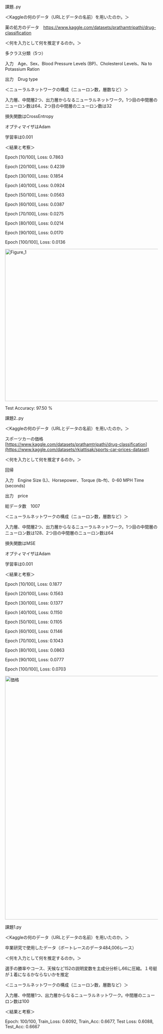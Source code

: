 課題..py

＜Kaggleの何のデータ（URLとデータの名前）を用いたのか。＞

薬の処方のデータ　https://www.kaggle.com/datasets/prathamtripathi/drug-classification

＜何を入力として何を推定するのか。＞

多クラス分類（5つ）

入力　Age、Sex、Blood Pressure Levels (BP)、Cholesterol Levels、Na to Potassium Ration

出力　Drug type

＜ニューラルネットワークの構成（ニューロン数，層数など）＞

入力層、中間層2つ、出力層からなるニューラルネットワーク。1つ目の中間層のニューロン数は64、2つ目の中間層のニューロン数は32

損失関数はCrossEntropy

オプティマイザはAdam

学習率は0.001

＜結果と考察＞

Epoch [10/100], Loss: 0.7863

Epoch [20/100], Loss: 0.4239

Epoch [30/100], Loss: 0.1854

Epoch [40/100], Loss: 0.0924

Epoch [50/100], Loss: 0.0563

Epoch [60/100], Loss: 0.0387

Epoch [70/100], Loss: 0.0275

Epoch [80/100], Loss: 0.0214

Epoch [90/100], Loss: 0.0170

Epoch [100/100], Loss: 0.0136

<img width="1000" height="500" alt="Figure_1" src="https://github.com/user-attachments/assets/c937eba6-456b-4186-bf47-461994103484" />

Test Accuracy: 97.50 %

課題2..py

＜Kaggleの何のデータ（URLとデータの名前）を用いたのか。＞

スポーツカーの価格　[https://www.kaggle.com/datasets/prathamtripathi/drug-classification](https://www.kaggle.com/datasets/rkiattisak/sports-car-prices-dataset)

＜何を入力として何を推定するのか。＞

回帰

入力　Engine Size (L)、Horsepower、Torque (lb-ft)、0-60 MPH Time (seconds)

出力　price

総データ数　1007

＜ニューラルネットワークの構成（ニューロン数，層数など）＞

入力層、中間層2つ、出力層からなるニューラルネットワーク。1つ目の中間層のニューロン数は128、2つ目の中間層のニューロン数は64

損失関数はMSE

オプティマイザはAdam

学習率は0.001

＜結果と考察＞

Epoch [10/100], Loss: 0.1877

Epoch [20/100], Loss: 0.1563

Epoch [30/100], Loss: 0.1377

Epoch [40/100], Loss: 0.1150

Epoch [50/100], Loss: 0.1105

Epoch [60/100], Loss: 0.1146

Epoch [70/100], Loss: 0.1043

Epoch [80/100], Loss: 0.0863

Epoch [90/100], Loss: 0.0777

Epoch [100/100], Loss: 0.0703

<img width="1000" height="800" alt="価格" src="https://github.com/user-attachments/assets/44ef02ca-40ef-49b8-8649-f40ce9109f6e" />


課題1.py

＜Kaggleの何のデータ（URLとデータの名前）を用いたのか。＞

卒業研究で使用したデータ（ボートレースのデータ484,006レース）

＜何を入力として何を推定するのか。＞

選手の勝率やコース、天候など152の説明変数を主成分分析し66に圧縮。１号艇が１着になるかならないかを推定

＜ニューラルネットワークの構成（ニューロン数，層数など）＞

入力層、中間層1つ、出力層からなるニューラルネットワーク。中間層のニューロン数は100

＜結果と考察＞

Epoch: 100/100, Train_Loss: 0.6092, Train_Acc: 0.6677, Test Loss: 0.6088, Test_Acc: 0.6667

